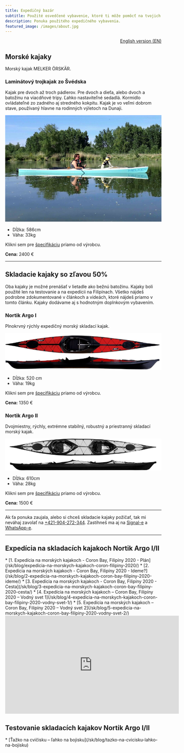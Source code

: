 ```yaml
---
title: Expedičný bazár
subtitle: Použité osvedčené vybavenie, ktoré ti môže pomôcť na tvojich cestách.
description: Ponuka použitého expedičného vybavenia.
featured_image: /images/about.jpg
---
```

<div style="text-align: right">
<a href="/secondhand">English version (EN)</a>
</div>

<h2>Morské kajaky</h2>
Morský kajak MELKER ÖRSKÄR.
<h3>Laminátový trojkajak zo Švédska</h3>
Kajak pre dvoch až troch pádlerov. Pre dvoch a dieťa, alebo dvoch a batožinu na viacdňové tripy. Ľahko nastaviteľné sedadlá. Kormidlo ovládateľné zo zadného aj stredného kokpitu. Kajak je vo veľmi dobrom stave, používaný hlavne na rodinných výletoch na Dunaji. 

![MELKER ÖRSKÄR](/assets/img/melker.jpg)

* Dĺžka: 586cm
* Váha: 33kg

Klikni sem pre <a href="https://melkerofsweden.se/products/melker-orskar">špecifikáciu</a> priamo od výrobcu.

**Cena:** 2400 €

---

<h2>Skladacie kajaky so zľavou 50%</h2>
Oba kajaky je možné prenášať v lietadle ako bežnú batožinu. Kajaky boli použité len na testovanie a na expedícii na Filipínach. Všetko nájdeš podrobne zdokumentované v článkoch a videách, ktoré nájdeš priamo v tomto článku. Kajaky dodávame aj s hodnotným doplnkovým vybavením.
<h3>Nortik Argo I</h3>
Plnokrvný rýchly expedičný morský skladací kajak.

![Nortik Argo I](/assets/img/argo.jpg)

* Dĺžka: 520 cm
* Váha: 19kg

Klikni sem pre <a href="https://www.faltboot.de/en/products/nortik/nortik-argo/">špecifikáciu</a> priamo od výrobcu.

**Cena:** 1350 €

<h3>Nortik Argo II</h3>
Dvojmiestny, rýchly, extrémne stabilný, robustný a priestranný skladací morský kajak.

![Nortik Argo II](/assets/img/argo2.jpg)

* Dĺžka: 610cm
* Váha: 28kg 

Klikni sem pre <a href="https://www.faltboot.de/en/products/nortik/nortik-argo-2/">špecifikáciu</a> priamo od výrobcu.

**Cena:** 1500 €

---

Ak ťa ponuka zaujala, alebo si chceš skladacie kajaky požičať, tak mi neváhaj zavolať na <a href="tel:00 421 904 272 344">+421-904-272-344</a>. Zastihneš ma aj na <a href="https://signal.org">Signal-e</a> a <a href="https://wa.me/421904272344">WhatsApp-e</a>.

---

<h2>Expedícia na skladacích kajakoch Nortik Argo I/II</h2>
* [1. Expedícia na morských kajakoch - Coron Bay, Filipíny 2020 - Plán](/sk/blog/expedicia-na-morskych-kajakoch-coron-filipiny-2020/)
* [2. Expedícia na morských kajakoch - Coron Bay, Filipíny 2020 - Ideme?](/sk/blog/2-expedicia-na-morskych-kajakoch-coron-bay-filipiny-2020-ideme/)
* [3. Expedícia na morských kajakoch - Coron Bay, Filipíny 2020 - Cesta](/sk/blog/3-expedicia-na-morskych-kajakoch-coron-bay-filipiny-2020-cesta/)
* [4. Expedícia na morských kajakoch – Coron Bay, Filipíny 2020 – Vodný svet 1](/sk/blog/4-expedicia-na-morskych-kajakoch-coron-bay-filipiny-2020-vodny-svet-1/)
* [5. Expedícia na morských kajakoch – Coron Bay, Filipíny 2020 – Vodný svet 2](/sk/blog/5-expedicia-na-morskych-kajakoch-coron-bay-filipiny-2020-vodny-svet-2/)

<iframe width="560" height="315" src="https://www.youtube.com/embed/2rHwlb1EJVo" title="YouTube video player" frameborder="0" allow="accelerometer; autoplay; clipboard-write; encrypted-media; gyroscope; picture-in-picture" allowfullscreen></iframe>

<h2>Testovanie skladacích kajakov Nortik Argo I/II</h2>
* [Ťažko na cvičisku – ľahko na bojisku](/sk/blog/tazko-na-cvicisku-lahko-na-bojisku)
